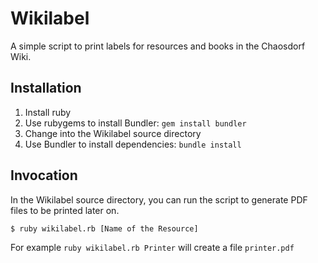 # Wikilabel

A simple script to print labels for resources and books in the Chaosdorf Wiki.

## Installation

1. Install ruby
2. Use rubygems to install Bundler: `gem install bundler`
3. Change into the Wikilabel source directory
4. Use Bundler to install dependencies: `bundle install`

## Invocation

In the Wikilabel source directory, you can run the script to generate PDF files
to be printed later on.

    $ ruby wikilabel.rb [Name of the Resource]

For example `ruby wikilabel.rb Printer` will create a file `printer.pdf`
